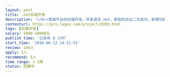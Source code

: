 ```yaml
---                
layout: post       
title: .net后端开发           
description: '</br>商城平台的后端开发，开发语言.net，原有的后台二次迭代，新增功能。只限深圳的专家服务。外地不考虑，谢谢。</br>'     
contenturl: https://pro.lagou.com/project/8393.html      
tags: [后端开发]            
salary: 5000-10000元          
publish_time: '已发布 8 小时'         
start_time: '2018-06-12 14:21:51'           
review: 144人                   
apply: 1人                   
recommend: 5人                   
time_range: 1-2周              
status: 招募中                  
---                 
```

